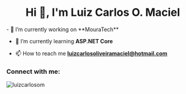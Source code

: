 <h1 align="center">Hi 👋, I'm Luiz Carlos O. Maciel</h1>
- 🔭 I’m currently working on **MouraTech**

- 🌱 I’m currently learning **ASP.NET Core**

- 📫 How to reach me **luizcarlosoliveiramaciel@hotmail.com**

<h3 align="left">Connect with me:</h3>
<p align="left">
</p>

<p><img align="center" src="https://github-readme-stats.vercel.app/api/top-langs?username=luizcarlosom&show_icons=true&theme=dracula&hide_border=true&locale=en&layout=compact" alt="luizcarlosom" /></p>
